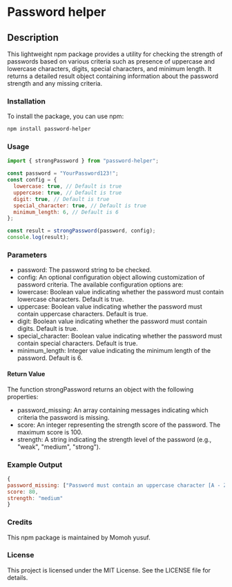 # Password helper

## Description

This lightweight npm package provides a utility for checking the strength of passwords based on various criteria such as presence of uppercase and lowercase characters, digits, special characters, and minimum length. It returns a detailed result object containing information about the password strength and any missing criteria.

### Installation

To install the package, you can use npm:

```bash
npm install password-helper
```

### Usage

```javascript
import { strongPassword } from "password-helper";
```

```javascript
const password = "YourPassword123!";
const config = {
  lowercase: true, // Default is true
  uppercase: true, // Default is true
  digit: true, // Default is true
  special_character: true, // Default is true
  minimum_length: 6, // Default is 6
};

const result = strongPassword(password, config);
console.log(result);
```

### Parameters

- password: The password string to be checked.
- config: An optional configuration object allowing customization of password criteria. The available configuration options are:
- lowercase: Boolean value indicating whether the password must contain lowercase characters. Default is true.
- uppercase: Boolean value indicating whether the password must contain uppercase characters. Default is true.
- digit: Boolean value indicating whether the password must contain digits. Default is true.
- special_character: Boolean value indicating whether the password must contain special characters. Default is true.
- minimum_length: Integer value indicating the minimum length of the password. Default is 6.

#### Return Value

The function strongPassword returns an object with the following properties:

- password_missing: An array containing messages indicating which criteria the password is missing.
- score: An integer representing the strength score of the password. The maximum score is 100.
- strength: A string indicating the strength level of the password (e.g., "weak", "medium", "strong").

### Example Output

```javascript
{
password_missing: ["Password must contain an uppercase character [A - Z]"],
score: 80,
strength: "medium"
}
```

### Credits

This npm package is maintained by Momoh yusuf.

### License

This project is licensed under the MIT License. See the LICENSE file for details.
